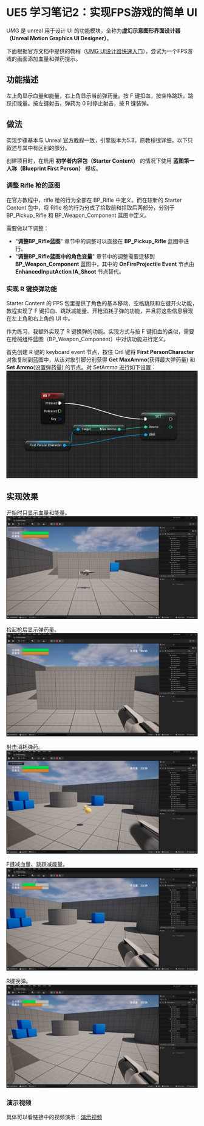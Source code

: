 # UE5 学习笔记2：实现FPS游戏的简单 UI

UMG 是 unreal 用于设计 UI 的功能模块，全称为**虚幻示意图形界面设计器（Unreal Motion Graphics UI Designer）**。

下面根据官方文档中提供的教程（[UMG UI设计器快速入门](https://docs.unrealengine.com/5.3/zh-CN/umg-ui-designer-quick-start-guide-in-unreal-engine/)），尝试为一个FPS游戏的画面添加血量和弹药提示。


## 功能描述

左上角显示血量和能量，右上角显示当前弹药量。按 F 键扣血，按空格跳跃，跳跃扣能量。按左键射击，弹药为 0 时停止射击，按 R 键装弹。


## 做法

实现步骤基本与 Unreal [官方教程](https://docs.unrealengine.com/5.3/zh-CN/umg-ui-designer-quick-start-guide-in-unreal-engine/)一致，引擎版本为5.3。原教程很详细，以下只叙述与其中有区别的部分。

创建项目时，在启用 **初学者内容包（Starter Content）** 的情况下使用 **蓝图第一人称（Blueprint First Person）** 模板。


### 调整 Rifle 枪的蓝图

在官方教程中，rifle 枪的行为全部在 BP_Rifle 中定义。而在较新的 Starter Content 包中，将 Rifle 枪的行为分成了拾取前和拾取后两部分，分别于 BP_Pickup_Rifle 和 BP_Weapon_Component 蓝图中定义。

需要做以下调整：
- "**调整BP_Rifle蓝图**" 章节中的调整可以直接在 **BP_Pickup_Rifle** 蓝图中进行。
- "**调整BP_Rifle蓝图中的角色变量**" 章节中的调整需要迁移到 **BP_Weapon_Component** 蓝图中，其中的 **OnFireProjectile Event** 节点由 **EnhancedInputAction IA_Shoot** 节点替代。

### 实现 R 键换弹功能

Starter Content 的 FPS 包里提供了角色的基本移动、空格跳跃和左键开火功能，教程实现了 F 键扣血、跳跃减能量、开枪消耗子弹的功能，并且将这些信息展现在左上角和右上角的 UI 中。

作为练习，我额外实现了 R 键换弹的功能。实现方式与按 F 键扣血的类似，需要在枪械组件蓝图（BP_Weapon_Component）中对该功能进行定义。

首先创建 R 键的 keyboard event 节点，按住 Crtl 键将 **First PersonCharacter** 对象复制到蓝图中，从该对象引脚分别获得 **Get MaxAmmo**(获得最大弹药量) 和 **Set Ammo**(设置弹药量) 的节点。对 SetAmmo 进行如下设置：
![](imgs/R键换弹功能蓝图.png)


## 实现效果

开始时只显示血量和能量。
![](imgs/开始时.png)

捡起枪后显示弹药量。
![](imgs/捡起枪.png)

射击消耗弹药。
![](imgs/射击.png)

F键减血量、跳跃减能量。
![](imgs/血量和精力消耗.png)

R键换弹。
![](imgs/R键换弹.png)



### 演示视频

具体可以看链接中的视频演示：[演示视频](videos/演示.mkv)



